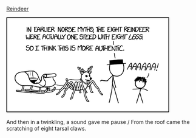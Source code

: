 [Reindeer](https://xkcd.com/1776)

![Reindeer](./random_comic.png)

And then in a twinkling, a sound gave me pause / From the roof came the scratching of eight tarsal claws.

